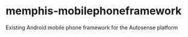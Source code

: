 memphis-mobilephoneframework
============================

Existing Android mobile phone framework for the Autosense platform
